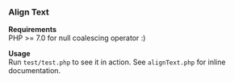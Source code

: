 ### Align Text

**Requirements**<br />
PHP >= 7.0 for null coalescing operator :)

**Usage**<br />
Run `test/test.php` to see it in action.
See `alignText.php` for inline documentation.
